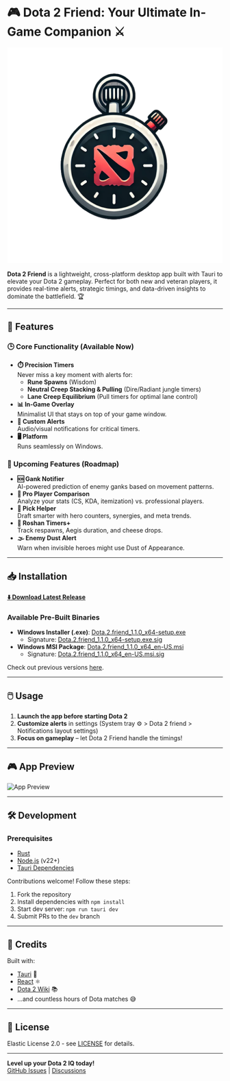 # 🎮 Dota 2 Friend: Your Ultimate In-Game Companion ⚔️

![Dota 2 Friend Banner](/public/app-icon.png)

**Dota 2 Friend** is a lightweight, cross-platform desktop app built with Tauri to elevate your Dota 2 gameplay. Perfect for both new and veteran players, it provides real-time alerts, strategic timings, and data-driven insights to dominate the battlefield. 🏆

---

## 🌟 Features

### 🕒 Core Functionality (Available Now)
- **⏱️ Precision Timers**  
  Never miss a key moment with alerts for:
    - **Rune Spawns** (Wisdom)
    - **Neutral Creep Stacking & Pulling** (Dire/Radiant jungle timers)
    - **Lane Creep Equilibrium** (Pull timers for optimal lane control)
- **📊 In-Game Overlay**  
  Minimalist UI that stays on top of your game window.
- **🔔 Custom Alerts**  
  Audio/visual notifications for critical timers.
- **🖥️ Platform**  
  Runs seamlessly on Windows.

### 🚀 Upcoming Features (Roadmap)
- **🆘 Gank Notifier**  
  AI-powered prediction of enemy ganks based on movement patterns.
- **🏅 Pro Player Comparison**  
  Analyze your stats (CS, KDA, itemization) vs. professional players.
- **🎯 Pick Helper**  
  Draft smarter with hero counters, synergies, and meta trends.
- **👹 Roshan Timers+**  
  Track respawns, Aegis duration, and cheese drops.
- **🌫️ Enemy Dust Alert**  
  Warn when invisible heroes might use Dust of Appearance.

---

## 📥 Installation

**[⬇️ Download Latest Release](https://github.com/SleLLl/dota2-friend/releases/latest)**

### Available Pre-Built Binaries

- **Windows Installer (.exe)**: [Dota.2.friend_1.1.0_x64-setup.exe](https://github.com/SleLLl/dota2-friend/releases/latest/download/Dota.2.friend_1.1.0_x64-setup.exe)
  - Signature: [Dota.2.friend_1.1.0_x64-setup.exe.sig](https://github.com/SleLLl/dota2-friend/releases/latest/download/Dota.2.friend_1.1.0_x64-setup.exe.sig)
- **Windows MSI Package**: [Dota.2.friend_1.1.0_x64_en-US.msi](https://github.com/SleLLl/dota2-friend/releases/latest/download/Dota.2.friend_1.1.0_x64_en-US.msi)
  - Signature: [Dota.2.friend_1.1.0_x64_en-US.msi.sig](https://github.com/SleLLl/dota2-friend/releases/latest/download/Dota.2.friend_1.1.0_x64_en-US.msi.sig)

Check out previous versions [here](https://github.com/SleLLl/dota2-friend/releases).

---

## 🖱️ Usage

1. **Launch the app before starting Dota 2**
2. **Customize alerts** in settings (System tray ⚙️ > Dota 2 friend > Notifications layout settings)
3. **Focus on gameplay** – let Dota 2 Friend handle the timings!

---

## 🎮 App Preview
![App Preview](/demo/demo.gif)

---

## 🛠️ Development

### Prerequisites
- [Rust](https://www.rust-lang.org/tools/install)
- [Node.js](https://nodejs.org/) (v22+)
- [Tauri Dependencies](https://tauri.app/start/prerequisites/)

Contributions welcome! Follow these steps:

1. Fork the repository
2. Install dependencies with `npm install`
3. Start dev server: `npm run tauri dev`
4. Submit PRs to the `dev` branch

---

## 🤝 Credits

Built with:
- [Tauri](https://tauri.app/) 🦀
- [React](https://reactjs.org/) ⚛️
- [Dota 2 Wiki](https://dota2.fandom.com/) 📚
- ...and countless hours of Dota matches 😅

---

## 📜 License

Elastic License 2.0 - see [LICENSE](LICENSE) for details.

---

**Level up your Dota 2 IQ today!**  
[GitHub Issues](https://github.com/SleLLl/dota2-friend/issues) | [Discussions](https://github.com/SleLLl/dota2-friend/discussions)
